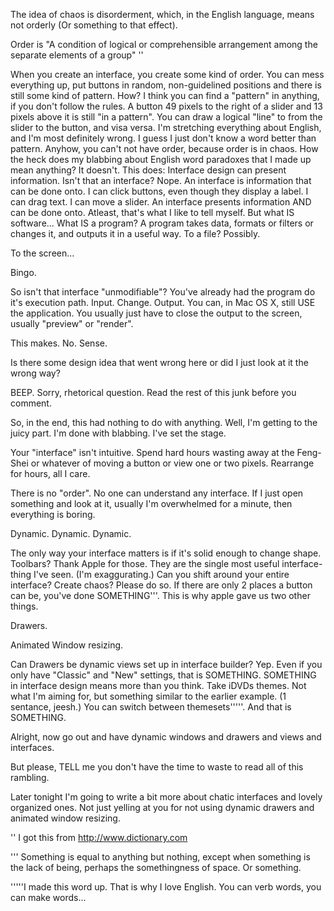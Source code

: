 The idea of chaos is disorderment, which, in the English language, means not orderly (Or something to that effect).


Order is "A condition of logical or comprehensible arrangement among the separate elements of a group" ''


When you create an interface, you create some kind of order. You can mess everything up, put buttons in random, non-guidelined positions and there is still some kind of pattern. How?
I think you can find a "pattern" in anything, if you don't follow the rules. A button 49 pixels to the right of a slider and 13 pixels above it is still "in a pattern". You can draw a logical "line" to from the slider to the button, and visa versa. I'm stretching everything about English, and I'm most definitely wrong. I guess I just don't know a word better than pattern. Anyhow, you can't not have order, because order is in chaos. How the heck does my blabbing about English word paradoxes that I made up mean anything? It doesn't. This does:
Interface design can present information. Isn't that an interface? Nope. An interface is information that can be done onto. I can click buttons, even though they display a label. I can drag text. I can move a slider. An interface presents information AND can be done onto. Atleast, that's what I like to tell myself. But what IS software... What IS a program? A program takes data, formats or filters or changes it, and outputs it in a useful way. To a file? Possibly. 

To the screen...

Bingo.

So isn't that interface "unmodifiable"? You've already had the program do it's execution path. Input. Change. Output. You can, in Mac OS X, still USE the application. You usually just have to close the output to the screen, usually "preview" or "render".

This makes. No. Sense.

Is there some design idea that went wrong here or did I just look at it the wrong way?

BEEP. Sorry, rhetorical question. Read the rest of this junk before you comment.

So, in the end, this had nothing to do with anything. Well, I'm getting to the juicy part. I'm done with blabbing. I've set the stage.

Your "interface" isn't intuitive. Spend hard hours wasting away at the Feng-Shei or whatever of moving a button or view one or two pixels. Rearrange for hours, all I care.

There is no "order". No one can understand any interface. If I just open something and look at it, usually I'm overwhelmed for a minute, then everything is boring.

Dynamic. Dynamic. Dynamic.

The only way your interface matters is if it's solid enough to change shape. Toolbars? Thank Apple for those. They are the single most useful interface-thing I've seen. (I'm exaggurating.)
Can you shift around your entire interface? Create chaos? Please do so. If there are only 2 places a button can be, you've done SOMETHING'''. This is why apple gave us two other things.

Drawers.

Animated Window resizing.

Can Drawers be dynamic views set up in interface builder? Yep. Even if you only have  "Classic" and "New" settings, that is SOMETHING. SOMETHING in interface design means more than you think. Take iDVDs themes. Not what I'm aiming for, but something similar to the earlier example. (1 sentance, jeesh.) You can switch between themesets'''''. And that is SOMETHING.

 Alright, now go out and have dynamic windows and drawers and views and interfaces.

But please, TELL me you don't have the time to waste to read all of this rambling.

Later tonight I'm going to write a bit more about chatic interfaces and lovely organized ones. Not just yelling at you for not using dynamic drawers and animated window resizing.

'' I got this from http://www.dictionary.com

''' Something is equal to anything but nothing, except when something is the lack of being, perhaps the somethingness of space. Or something.

'''''I made this word up. That is why I love English. You can verb words, you can make words...